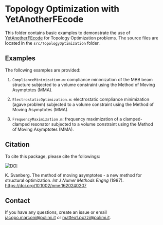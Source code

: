 # Topology Optimization with YetAnotherFEcode

This folder contains basic examples to demonstrate the use of [YetAnotherFEcode](https://github.com/jain-shobhit/YetAnotherFEcode) for Topology Optimization problems. The source files are located in the `src/TopologyOptimization` folder.

## Examples

The following examples are provided:

1. `ComplianceMinimization.m`: compliance minimization of the MBB beam structure subjected to a volume constraint using the Method of Moving Asymptotes (MMA).

2. `ElectrostaticOptimization.m`: electrostatic compliance minimization (agave problem) subjected to a volume constraint using the Method of Moving Asymptotes (MMA).

3. `FrequencyMaximization.m`: frequency maximization of a clamped-clamped resonator subjected to a volume constraint using the Method of Moving Asymptotes (MMA).

## Citation
To cite this package, please cite the followings:

[![DOI](https://zenodo.org/badge/DOI/10.5281/zenodo.4011281.svg)](https://doi.org/10.5281/zenodo.4011281)

K. Svanberg. The method of moving asymptotes - a new method for structural optimization. *Int J Numer Methods Engng* (1987). <https://doi.org/10.1002/nme.1620240207>

## Contact
If you have any questions, create an issue or email <jacopo.marconi@polimi.it> or <matteo1.pozzi@polimi.it>.
